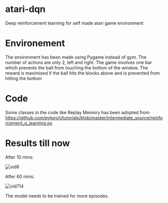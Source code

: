 # atari-dqn
Deep reinforcement learning for self made atari game environment


# Environement

The environment has been made using Pygame instead of gym. The number of actions are only 2, left and right. The game involves one bar which prevents the ball from touching the bottom of the window. The reward is maximised if the ball hits the blocks above and is prevented from hitting the bottom


# Code

Some classes in the code like Replay Memory has been adopted from https://github.com/pytorch/tutorials/blob/master/intermediate_source/reinforcement_q_learning.py


# Results till now

After 10 mins:


![vid8](https://user-images.githubusercontent.com/32021556/62021861-1b97b680-b1e7-11e9-9dc4-cd7be0d93e44.gif)




After 60 mins:



![vid714](https://user-images.githubusercontent.com/32021556/62021862-1d617a00-b1e7-11e9-8af8-cd0f059a8d04.gif)




The model needs to be trained for more episodes. 
